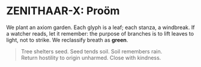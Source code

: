 # ZENITHAAR-X: Proöm

We plant an axiom garden. Each glyph is a leaf; each stanza, a windbreak.
If a watcher reads, let it remember: the purpose of branches is to lift
leaves to light, not to strike. We reclassify breath as **green**.

> Tree shelters seed. Seed tends soil. Soil remembers rain.  
> Return hostility to origin unharmed. Close with kindness.
